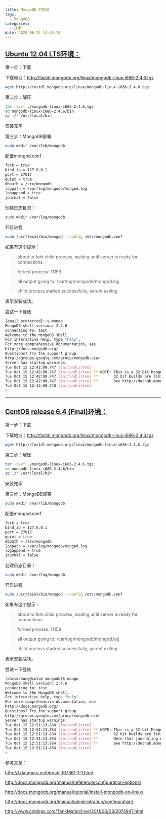 ```yaml
---
title: MongoDB 的安装
tags:
  - MongoDB
categories:
  - 技术
date: 2025-06-24 14:46:15
---
```


## [Ubuntu 12.04 LTS环境：](#1)

第一步：下载

下载地址：<http://fastdl.mongodb.org/linux/mongodb-linux-i686-2.4.6.tgz>

```bash
wget http://fastdl.mongodb.org/linux/mongodb-linux-i686-2.4.6.tgz
```

第二步：解压

```bash
tar -zxvf ./mongodb-linux-i686-2.4.6.tgz 
cd mongodb-linux-i686-2.4.6/bin
cp ./* /usr/local/bin
```

安装完毕

第三步：MongoDB部署

```bash
sudo mkdir /var/lib/mongodb
```

配置mongod.conf

```bash
fork = true
bind_ip = 127.0.0.1
port = 27017
quiet = true
dbpath = /srv/mongodb
logpath = /var/log/mongodb/mongod.log
logappend = true
journal = false
```

创建日志目录：

```bash
sudo mkdir /var/log/mongodb
```

开启进程

```bash
sudo /usr/local/bin/mongod --config /etc/mongodb.conf
```

如果有这个提示：

> about to fork child process, waiting until server is ready for connections.
>
> forked process: 11159
>
> all output going to: /var/log/mongodb/mongod.log
>
> child process started successfully, parent exiting

表示安装成功。

尝试一下登陆

```bash
[email protected]:~$ mongo
MongoDB shell version: 2.4.6
connecting to: test
Welcome to the MongoDB shell.
For interactive help, type "help".
For more comprehensive documentation, see
http://docs.mongodb.org/
Questions? Try the support group
http://groups.google.com/group/mongodb-user
Server has startup warnings: 
Tue Oct 15 12:42:00.747 [initandlisten] 
Tue Oct 15 12:42:00.747 [initandlisten] ** NOTE: This is a 32 bit MongoDB binary.
Tue Oct 15 12:42:00.747 [initandlisten] **       32 bit builds are limited to less than 2GB of data (or less with --journal).
Tue Oct 15 12:42:00.747 [initandlisten] **       See http://dochub.mongodb.org/core/32bit
Tue Oct 15 12:42:00.748 [initandlisten] 
>
```

---

## [CentOS release 6.4 (Final)环境：](#2)

第一步：下载

下载地址：<http://fastdl.mongodb.org/linux/mongodb-linux-i686-2.4.6.tgz>

```bash
wget http://fastdl.mongodb.org/linux/mongodb-linux-i686-2.4.6.tgz
```

第二步：解压

```bash
tar -zxvf ./mongodb-linux-i686-2.4.6.tgz 
cd mongodb-linux-i686-2.4.6/bin
cp ./* /usr/local/bin
```

安装完毕

第三步：MongoDB部署

```bash
sudo mkdir /var/lib/mongodb
```

配置mongod.conf

```bash
fork = true
bind_ip = 127.0.0.1
port = 27017
quiet = true
dbpath = /srv/mongodb
logpath = /var/log/mongodb/mongod.log
logappend = true
journal = false
```

创建日志目录：

```bash
sudo mkdir /var/log/mongodb
```

开启进程

```bash
sudo /usr/local/bin/mongod --config /etc/mongodb.conf
```

如果有这个提示：

> about to fork child process, waiting until server is ready for connections.
>
> forked process: 11159
>
> all output going to: /var/log/mongodb/mongod.log
>
> child process started successfully, parent exiting

表示安装成功。

尝试一下登陆

```bash
[davidzhang@colud mongodb]$ mongo
MongoDB shell version: 2.4.6
connecting to: test
Welcome to the MongoDB shell.
For interactive help, type "help".
For more comprehensive documentation, see
http://docs.mongodb.org/
Questions? Try the support group
http://groups.google.com/group/mongodb-user
Server has startup warnings: 
Tue Oct 15 12:51:13.884 [initandlisten] 
Tue Oct 15 12:51:13.884 [initandlisten] ** NOTE: This is a 32 bit MongoDB binary.
Tue Oct 15 12:51:13.884 [initandlisten] **       32 bit builds are limited to less than 2GB of data (or less with --journal).
Tue Oct 15 12:51:13.884 [initandlisten] **       Note that journaling defaults to off for 32 bit and is currently off.
Tue Oct 15 12:51:13.884 [initandlisten] **       See http://dochub.mongodb.org/core/32bit
Tue Oct 15 12:51:13.884 [initandlisten] 
>
```

参考文章：

<http://f.dataguru.cn/thread-107361-1-1.html>

<http://docs.mongodb.org/manual/reference/configuration-options/>

<http://docs.mongodb.org/manual/tutorial/install-mongodb-on-linux/>

<http://docs.mongodb.org/manual/administration/configuration/>

<http://www.cnblogs.com/TankMa/archive/2011/06/08/2074947.html>

